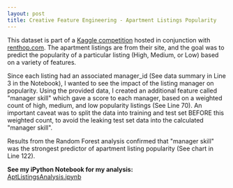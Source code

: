 ```yaml
---
layout: post
title: Creative Feature Engineering - Apartment Listings Popularity
---
```

This dataset is part of a [Kaggle competition](https://www.kaggle.com/c/two-sigma-connect-rental-listing-inquiries) hosted in conjunction with [renthop.com](https://www.renthop.com). The apartment listings are from their site, and the goal was to predict the popularity of a particular listing (High, Medium, or Low) based on a variety of features.  
  
Since each listing had an associated manager_id (See data summary in Line 3 in the Notebook), I wanted to see the impact of the listing manager on popularity. Using the provided data, I created an additional feature called "manager skill" which gave a score to each manager, based on a weighted count of high, medium, and low popularity listings (See Line 70). An important caveat was to split the data into training and test set BEFORE this weighted count, to avoid the leaking test set data into the calculated "manager skill".  
  
Results from the Random Forest analysis confirmed that "manager skill" was the strongest predictor of apartment listing popularity (See chart in Line 122).  
  
**See my iPython Notebook for my analysis:**  
[AptListingsAnalysis.ipynb](https://github.com/ptpro3/ptpro3.github.io/blob/master/Projects/AptListingsAnalysis.ipynb)
